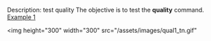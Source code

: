 Description: test quality
The objective is to test the **quality** command.
[Example 1](description_qual.md)

<img height="300" width="300" src="/assets/images/qual1_tn.gif" 
